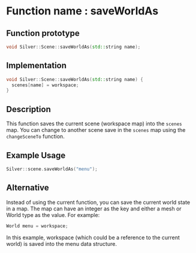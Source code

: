 # Function name : saveWorldAs

## Function prototype

```cpp
void Silver::Scene::saveWorldAs(std::string name);
```

## Implementation

```cpp
void Silver::Scene::saveWorldAs(std::string name) {
  scenes[name] = workspace;
}
```

## Description
This function saves the current scene (workspace map) into the `scenes` map. You can change to another scene save in the `scenes` map using the `changeSceneTo` function.
## Example Usage
```cpp
Silver::scene.saveWorldAs("menu");
```
## Alternative
Instead of using the current function, you can save the current world state in a map. The map can have an integer as the key and either a mesh or World type as the value. For example:
```cpp
World menu = workspace;
```
In this example, workspace (which could be a reference to the current world) is saved into the menu data structure.
